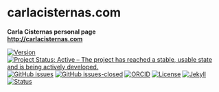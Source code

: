 # carlacisternas.com
**Carla Cisternas personal page**\
**http://carlacisternas.com**

[![Version](https://img.shields.io/badge/version-v1.4.17-blue.svg)](CHANGELOG.md) [![Project Status: Active – The project has reached a stable, usable state and is being actively developed.](https://www.repostatus.org/badges/latest/active.svg)](STATUS.md) [![GitHub issues](https://img.shields.io/github/issues/training-datalab/carlacisternas.com.svg)](https://github.com/training-datalab/carlacisternas.com/issues/) [![GitHub issues-closed](https://img.shields.io/github/issues-closed/training-datalab/carlacisternas.com.svg)](https://github.com/training-datalab/carlacisternas.com/issues?q=is%3Aissue+is%3Aclosed) [![ORCID](https://img.shields.io/badge/ORCID%20iD-0000--0001--7948--6194-brightgreen.svg)](https://orcid.org/0000-0001-7948-6194) [![License](https://img.shields.io/badge/license-MIT-black)](https://github.com/training-datalab/carlacisternas.com/blob/master/LICENSE) [![Jekyll](https://img.shields.io/badge/made%20with-Jekyll-1f425f.svg)](https://jekyllrb.com/) [![Status](https://img.shields.io/website-up-down-green-red/http/carlacisternas.com.svg)](https://carlacisternas.com)
